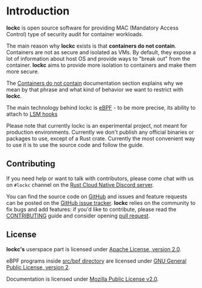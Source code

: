 # Introduction

**lockc** is open source software for providing MAC (Mandatory Access Control)
type of security audit for container workloads.

The main reason why **lockc** exists is that **containers do not contain**.
Containers are not as secure and isolated as VMs. By default, they expose
a lot of information about host OS and provide ways to "break out" from the
container. **lockc** aims to provide more isolation to containers and make them
more secure.

The [Containers do not contain](containers-do-not-cointain.md) documentation
section explains why we mean by that phrase and what kind of behavior we want
to restrict with **lockc**.

The main technology behind lockc is [eBPF](https://ebpf.io/) - to be more
precise, its ability to attach to [LSM hooks](https://www.kernel.org/doc/html/latest/bpf/bpf_lsm.html)

Please note that currently lockc is an experimental project, not meant for
production environments. Currently we don't publish any official binaries or
packages to use, except of a Rust crate. Currently the most convenient way
to use it is to use the source code and follow the guide.

## Contributing

If you need help or want to talk with contributors, please come chat with
us on `#lockc` channel on the [Rust Cloud Native Discord server](https://discord.gg/799cmsYB4q).

You can find the source code on [GitHub](https://github.com/rancher-sandbox/lockc)
and issues and feature requests can be posted on the
[GitHub issue tracker](https://github.com/rancher-sandbox/lockc/issues).
**lockc** relies on the community to fix bugs and add features: if you'd like
to contribute, please read the [CONTRIBUTING](https://github.com/rancher-sandbox/lockc/blob/master/CONTRIBUTING.md)
guide and consider opening [pull request](https://github.com/rancher-sandbox/lockc/pulls).

## License

**lockc's** userspace part is licensed under [Apache License, version 2.0](https://github.com/rancher-sandbox/lockc/blob/main/LICENSE).

eBPF programs inside [src/bpf directory](https://github.com/rancher-sandbox/lockc/tree/main/src/bpf)
are licensed under [GNU General Public License, version 2](https://github.com/rancher-sandbox/lockc/blob/main/src/bpf/LICENSE).

Documentation is licensed under [Mozilla Public License v2.0](https://www.mozilla.org/MPL/2.0/).
